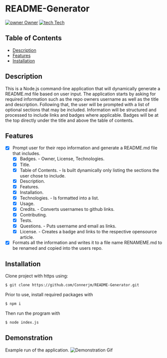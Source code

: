 # README-Generator

[![owner Owner](https://img.shields.io/badge/Owner-Connerjm-green)](https://github.com/connerjm)
[![tech Tech](https://img.shields.io/badge/Tech-JavaScript-orange)](https://github.com/topics/JavaScript)

## Table of Contents

- [Description](#description)
- [Features](#features)
- [Installation](#installation)

## Description

This is a Node.js command-line application that will dynamically generate a README.md file based on user input. The application starts by asking for required information such as the repo owners username as well as the title and description. Following that, the user will be prompted with a list of optional sections that may be included. Information will be structured and processed to include links and badges where applicable. Badges will be at the top directly under the title and above the table of contents.

## Features

- [x] Prompt user for their repo information and generate a README.md file that includes.
  - [x] Badges. - Owner, License, Technologies.
  - [x] Title.
  - [x] Table of Contents. - Is built dynamically only listing the sections the user chose to include.
  - [x] Description.
  - [x] Features.
  - [x] Installation.
  - [x] Technologies. - Is formatted into a list.
  - [x] Usage.
  - [x] Credits. - Converts usernames to github links.
  - [x] Contributing.
  - [x] Tests.
  - [x] Questions. - Puts username and email as links.
  - [x] License. - Creates a badge and links to the respective opensource article.
- [x] Formats all the information and writes it to a file name RENAMEME.md to be renamed and copied into the users repo.

## Installation

Clone project with https using:

```bash
$ git clone https://github.com/Connerjm/README-Generator.git
```

Prior to use, install required packages with

```bash
$ npm i
```

Then run the program with

```bash
$ node index.js
```

## Demonstration

Example run of the application.
![Demonstration Gif](./assets/READMEGenerator.gif)
